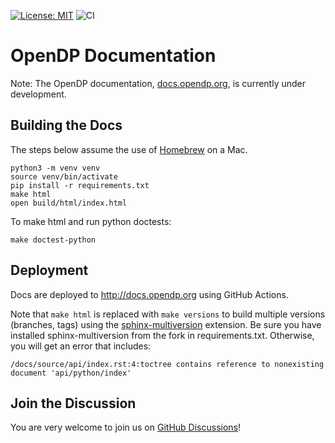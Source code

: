 [![License: MIT](https://img.shields.io/badge/License-MIT-yellow.svg)](https://opensource.org/licenses/MIT)
![CI](https://github.com/opendp/opendp-documentation/actions/workflows/main.yml/badge.svg)

# OpenDP Documentation

Note: The OpenDP documentation, [docs.opendp.org](https://docs.opendp.org), is currently under development.

## Building the Docs

The steps below assume the use of [Homebrew] on a Mac.

[Homebrew]: https://brew.sh

```shell
python3 -m venv venv
source venv/bin/activate
pip install -r requirements.txt
make html
open build/html/index.html
```

To make html and run python doctests:

```shell
make doctest-python
```

## Deployment

Docs are deployed to http://docs.opendp.org using GitHub Actions.

Note that `make html` is replaced with `make versions` to build multiple versions (branches, tags) using the [sphinx-multiversion][] extension.
Be sure you have installed sphinx-multiversion from the fork in requirements.txt. 
Otherwise, you will get an error that includes: 

    /docs/source/api/index.rst:4:toctree contains reference to nonexisting document 'api/python/index'


[sphinx-multiversion]: https://holzhaus.github.io/sphinx-multiversion/

## Join the Discussion

You are very welcome to join us on [GitHub Discussions][]!

[GitHub Discussions]: https://github.com/opendp/opendp/discussions

